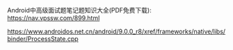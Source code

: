 Android中高级面试题笔记题知识大全(PDF免费下载):  https://nav.vpssw.com/899.html



https://www.androidos.net.cn/android/9.0.0_r8/xref/frameworks/native/libs/binder/ProcessState.cpp